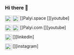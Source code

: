 ### Hi there 👋

<!--
**palyi/palyi** is a ✨ _special_ ✨ repository because its `README.md` (this file) appears on your GitHub profile.

Here are some ideas to get you started:

- 🔭 I’m currently working on ...
- 🌱 I’m currently learning ...
- 👯 I’m looking to collaborate on ...
- 🤔 I’m looking for help with ...
- 💬 Ask me about ...
- 📫 How to reach me: ...
- 😄 Pronouns: ...
- ⚡ Fun fact: ...
-->


[<img align="left" alt="Palyi.space" width="22px" src="https://cdn.jsdelivr.net/npm/simple-icons@v3/icons/linkedin.svg" />]Palyi.space [<img align="left" alt="Palyi.space" width="22px" src="https://cdn.jsdelivr.net/npm/simple-icons@v3/icons/youtube.svg" />][youtube] </br>

[<img align="left" alt="Palyi.com" width="22px" src="https://cdn.jsdelivr.net/npm/simple-icons@v3/icons/linkedin.svg" />]Palyi.com [<img align="left" alt="Palyi.com" width="22px" src="https://cdn.jsdelivr.net/npm/simple-icons@v3/icons/youtube.svg" />][youtube] </br>

[<img align="left" alt="Palyi on LinkedIn" width="22px" src="https://cdn.jsdelivr.net/npm/simple-icons@v3/icons/linkedin.svg" />][linkedin]

[<img align="left" alt="Palyi on Instagram" width="22px" src="https://cdn.jsdelivr.net/npm/simple-icons@v3/icons/instagram.svg" />][instagram]
